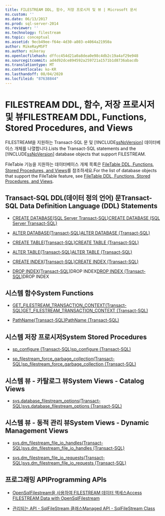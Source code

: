 ```yaml
---
title: FILESTREAM DDL, 함수, 저장 프로시저 및 뷰 | Microsoft 문서
ms.custom: ''
ms.date: 06/13/2017
ms.prod: sql-server-2014
ms.reviewer: ''
ms.technology: filestream
ms.topic: conceptual
ms.assetid: 9ecb49ee-f64e-4d30-a803-e4064a21950a
author: MikeRayMSFT
ms.author: mikeray
ms.openlocfilehash: dffcc454d21a0a8dea0e98c4db2c19a4af29e948
ms.sourcegitcommit: ad4d92dce894592a259721a1571b1d8736abacdb
ms.translationtype: MT
ms.contentlocale: ko-KR
ms.lasthandoff: 08/04/2020
ms.locfileid: "87638844"
---
```

# <a name="filestream-ddl-functions-stored-procedures-and-views"></a><span data-ttu-id="49679-102">FILESTREAM DDL, 함수, 저장 프로시저 및 뷰</span><span class="sxs-lookup"><span data-stu-id="49679-102">FILESTREAM DDL, Functions, Stored Procedures, and Views</span></span>
  <span data-ttu-id="49679-103">FILESTREAM을 지원하는 Transact-SQL 문 및 [!INCLUDE[ssNoVersion](../../includes/ssnoversion-md.md)] 데이터베이스 개체를 나열합니다.</span><span class="sxs-lookup"><span data-stu-id="49679-103">Lists the Transact-SQL statements and the [!INCLUDE[ssNoVersion](../../includes/ssnoversion-md.md)] database objects that support FILESTREAM.</span></span>  
  
 <span data-ttu-id="49679-104">FileTable 기능을 지원하는 데이터베이스 개체 목록은 [FileTable DDL, Functions, Stored Procedures, and Views](../views/views.md)를 참조하세요.</span><span class="sxs-lookup"><span data-stu-id="49679-104">For the list of database objects that support the FileTable feature, see [FileTable DDL, Functions, Stored Procedures, and Views](../views/views.md).</span></span>  
  
##  <a name="transact-sql-data-definition-language-ddl-statements"></a><a name="ddl"></a> <span data-ttu-id="49679-105">Transact-SQL DDL(데이터 정의 언어) 문</span><span class="sxs-lookup"><span data-stu-id="49679-105">Transact-SQL Data Definition Language (DDL) Statements</span></span>  
  
-   [<span data-ttu-id="49679-106">CREATE DATABASE&#40;SQL Server Transact-SQL&#41;</span><span class="sxs-lookup"><span data-stu-id="49679-106">CREATE DATABASE &#40;SQL Server Transact-SQL&#41;</span></span>](/sql/t-sql/statements/create-database-sql-server-transact-sql)  
  
-   [<span data-ttu-id="49679-107">ALTER DATABASE&#40;Transact-SQL&#41;</span><span class="sxs-lookup"><span data-stu-id="49679-107">ALTER DATABASE &#40;Transact-SQL&#41;</span></span>](/sql/t-sql/statements/alter-database-transact-sql)  
  
-   [<span data-ttu-id="49679-108">CREATE TABLE&#40;Transact-SQL&#41;</span><span class="sxs-lookup"><span data-stu-id="49679-108">CREATE TABLE &#40;Transact-SQL&#41;</span></span>](/sql/t-sql/statements/create-table-transact-sql)  
  
-   [<span data-ttu-id="49679-109">ALTER TABLE&#40;Transact-SQL&#41;</span><span class="sxs-lookup"><span data-stu-id="49679-109">ALTER TABLE &#40;Transact-SQL&#41;</span></span>](/sql/t-sql/statements/alter-table-transact-sql)  
  
-   [<span data-ttu-id="49679-110">CREATE INDEX&#40;Transact-SQL&#41;</span><span class="sxs-lookup"><span data-stu-id="49679-110">CREATE INDEX &#40;Transact-SQL&#41;</span></span>](/sql/t-sql/statements/create-index-transact-sql)  
  
-   <span data-ttu-id="49679-111">[DROP INDEX&#40;Transact-SQL&#41;](/sql/t-sql/statements/drop-index-transact-sql)DROP INDEX</span><span class="sxs-lookup"><span data-stu-id="49679-111">[DROP INDEX &#40;Transact-SQL&#41;](/sql/t-sql/statements/drop-index-transact-sql)DROP INDEX</span></span>  
  
##  <a name="system-functions"></a><a name="func"></a> <span data-ttu-id="49679-112">시스템 함수</span><span class="sxs-lookup"><span data-stu-id="49679-112">System Functions</span></span>  
  
-   [<span data-ttu-id="49679-113">GET_FILESTREAM_TRANSACTION_CONTEXT&#40;Transact-SQL&#41;</span><span class="sxs-lookup"><span data-stu-id="49679-113">GET_FILESTREAM_TRANSACTION_CONTEXT &#40;Transact-SQL&#41;</span></span>](/sql/t-sql/functions/get-filestream-transaction-context-transact-sql)  
  
-   [<span data-ttu-id="49679-114">PathName&#40;Transact-SQL&#41;</span><span class="sxs-lookup"><span data-stu-id="49679-114">PathName &#40;Transact-SQL&#41;</span></span>](/sql/relational-databases/system-functions/pathname-transact-sql)  
  
##  <a name="system-stored-procedures"></a><a name="proc"></a> <span data-ttu-id="49679-115">시스템 저장 프로시저</span><span class="sxs-lookup"><span data-stu-id="49679-115">System Stored Procedures</span></span>  
  
-   [<span data-ttu-id="49679-116">sp_configure &#40;Transact-SQL&#41;</span><span class="sxs-lookup"><span data-stu-id="49679-116">sp_configure &#40;Transact-SQL&#41;</span></span>](/sql/relational-databases/system-stored-procedures/sp-configure-transact-sql)  
  
-   [<span data-ttu-id="49679-117">sp_filestream_force_garbage_collection&#40;Transact-SQL&#41;</span><span class="sxs-lookup"><span data-stu-id="49679-117">sp_filestream_force_garbage_collection &#40;Transact-SQL&#41;</span></span>](/sql/relational-databases/system-stored-procedures/filestream-and-filetable-sp-filestream-force-garbage-collection)  
  
##  <a name="system-views---catalog-views"></a><a name="cat"></a> <span data-ttu-id="49679-118">시스템 뷰 - 카탈로그 뷰</span><span class="sxs-lookup"><span data-stu-id="49679-118">System Views - Catalog Views</span></span>  
  
-   [<span data-ttu-id="49679-119">sys.database_filestream_options&#40;Transact-SQL&#41;</span><span class="sxs-lookup"><span data-stu-id="49679-119">sys.database_filestream_options &#40;Transact-SQL&#41;</span></span>](/sql/relational-databases/system-catalog-views/sys-database-filestream-options-transact-sql)  
  
##  <a name="system-views---dynamic-management-views"></a><a name="dmv"></a> <span data-ttu-id="49679-120">시스템 뷰 - 동적 관리 뷰</span><span class="sxs-lookup"><span data-stu-id="49679-120">System Views - Dynamic Management Views</span></span>  
  
-   [<span data-ttu-id="49679-121">sys.dm_filestream_file_io_handles&#40;Transact-SQL&#41;</span><span class="sxs-lookup"><span data-stu-id="49679-121">sys.dm_filestream_file_io_handles &#40;Transact-SQL&#41;</span></span>](/sql/relational-databases/system-dynamic-management-views/sys-dm-filestream-file-io-handles-transact-sql)  
  
-   [<span data-ttu-id="49679-122">sys.dm_filestream_file_io_requests&#40;Transact-SQL&#41;</span><span class="sxs-lookup"><span data-stu-id="49679-122">sys.dm_filestream_file_io_requests &#40;Transact-SQL&#41;</span></span>](/sql/relational-databases/system-dynamic-management-views/sys-dm-filestream-file-io-requests-transact-sql)  
  
##  <a name="programming-apis"></a><a name="api"></a> <span data-ttu-id="49679-123">프로그래밍 API</span><span class="sxs-lookup"><span data-stu-id="49679-123">Programming APIs</span></span>  
  
-   [<span data-ttu-id="49679-124">OpenSqlFilestream을 사용하여 FILESTREAM 데이터 액세스</span><span class="sxs-lookup"><span data-stu-id="49679-124">Access FILESTREAM Data with OpenSqlFilestream</span></span>](access-filestream-data-with-opensqlfilestream.md)  
  
-   [<span data-ttu-id="49679-125">관리되는 API - SqlFileStream 클래스</span><span class="sxs-lookup"><span data-stu-id="49679-125">Managed API - SqlFileStream Class</span></span>](https://go.microsoft.com/fwlink/?LinkId=220875)  
  
  
